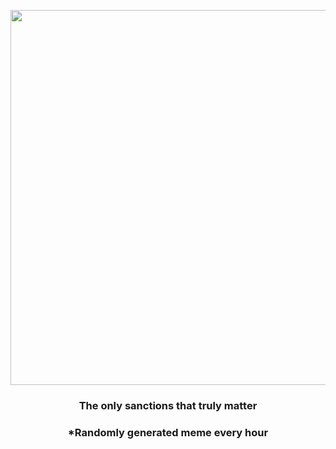 <p align="center">
        <img src="https://i.redd.it/q9c9mciycml81.png" width="600" height="600">
        </p>
        <h3 align="center">The only sanctions that truly matter</h3>
        <h3 align="center">*Randomly generated meme every hour</h3>
    